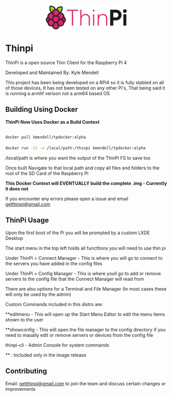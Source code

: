 <div align="center">
<br><img height="50%" width="50%" src="assets/logo/logo-colors@2x.png"></img>
</div>

# Thinpi

ThinPi is a open source Thin Client for the Raspberry Pi 4

Developed and Maintained By: Kyle Mendell

This project has been being developed on a RPi4 so it is fully stabled on all of those devices, It has not been tested on any other Pi's, That being said it is running a armhf verison not a arm64 based OS

## Building Using Docker

**ThinPi Now Uses Docker as a Build Context**

```bash

docker pull kmendell/tpdocker:alpha

docker run -it -v /local/path:/thinpi kmendell/tpdocker:alpha

```

/local/path is where you want the output of the ThinPi FS to save too 

Once built Navigate to that local path and copy all files and folders to the root of the SD Card of the Raspberry Pi

**This Docker Context will EVENTUALLY build the complete .img - Currently it does not**

If you encounter any errors please open a issue and email getthinpi@gmail.com

## ThinPi Usage

Upon the first boot of the Pi you will be prompted by a custom LXDE Desktop

The start menu in the top left holds all functtions you will need to use thin pi

Under ThinPi > Connect Manager - This is where you will go to connect to the servers you have added in the config files

Under ThinPi > Config Manager - This is where youll go to add or remove servers to the config file that the Connect Manager will read from

There are also options for a Terminal and File Manager (In most cases these will only be used by the admin)

Custom Commands included in this distro are:

**editmenu - This will open up the Start Menu Editor to edit the menu items shown to the user 

**showconfig - This will open the file manager to the config directory if you need to maually edit or remove servers or devices from the config file

thinpi-cli - Admin Console for system commands 

** : Included only in the image release

## Contributing

Email: getthinpi@gmail.com to join the team and discuss certain changes or improvements
